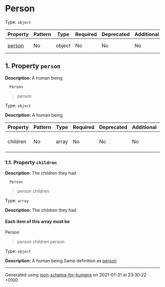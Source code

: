 # Person

Type: `object`

| Property | Pattern | Type | Required | Deprecated | Additional | Description |
| -------- | ------- | ---- | -------- | ---------- | ---------- | ----------- |
| [person](#person)|No|object|No|No| No|A human being|

## <a name="person"></a> 1. Property `person`

**Description**:  A human being

      Person
 >   person

Type: `object`

**Description:** A human being

| Property | Pattern | Type | Required | Deprecated | Additional | Description |
| -------- | ------- | ---- | -------- | ---------- | ---------- | ----------- |
|children|No|array|No|No| No|The children they had|

### <a name="person_children"></a> 1.1. Property `children`

**Description**:  The children they had

      Person
 >   person
 >   children

Type: `array`

**Description:** The children they had

#### Each item of this array must be
  Person
 >   person
 >   children
 >   person

Type: `object`

**Description:** A human being
        Same definition as [person](#person)

----------------------------------------------------------------------------------------------------------------------------
Generated using [json-schema-for-humans](https://github.com/coveooss/json-schema-for-humans) on 2021-01-31 at 23:30:22 +0100